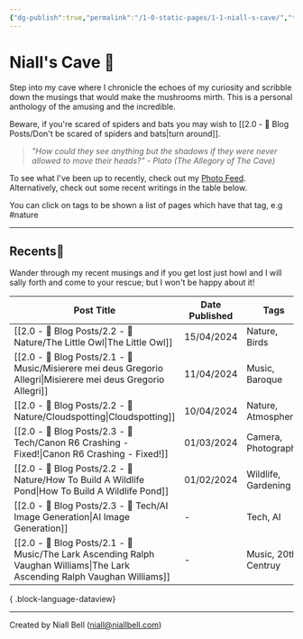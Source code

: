 ```yaml
---
{"dg-publish":true,"permalink":"/1-0-static-pages/1-1-niall-s-cave/","title":"Niall's Cave","tags":["gardenEntry"],"noteIcon":"default","created":"2024-04-07T21:59:11.000+01:00","updated":"2024-04-15T15:28:54.000+01:00"}
---
```


# Niall's Cave 🦇

Step into my cave where I chronicle the echoes of my curiosity and scribble down the musings that would make the mushrooms mirth. This is a personal anthology of the amusing and the incredible.

Beware, if you're scared of spiders and bats you may wish to [[2.0 - 📝 Blog Posts/Don't be scared of spiders and bats\|turn around]].

> *"How could they see anything but the shadows if they were never allowed to move their heads?"* - *Plato (The Allegory of The Cave)*

To see what I've been up to recently, check out my [Photo Feed](https://cave.niallbell.com/1-0-static-pages/1-2-photo-feed/). Alternatively, check out some recent writings in the table below.

You can click on tags to be shown a list of pages which have that tag, e.g #nature 

---
## Recents📝

Wander through my recent musings and if you get lost just howl and I will sally forth and come to your rescue; but I won't be happy about it!

| Post Title                                                                                                                     | Date Published | Tags                |
| ------------------------------------------------------------------------------------------------------------------------------ | -------------- | ------------------- |
| [[2.0 - 📝 Blog Posts/2.2 - 🌱 Nature/The Little Owl\|The Little Owl]]                                                      | 15/04/2024     | Nature, Birds       |
| [[2.0 - 📝 Blog Posts/2.1 - 🎼 Music/Misierere mei deus Gregorio Allegri\|Misierere mei deus Gregorio Allegri]]             | 11/04/2024     | Music, Baroque      |
| [[2.0 - 📝 Blog Posts/2.2 - 🌱 Nature/Cloudspotting\|Cloudspotting]]                                                        | 10/04/2024     | Nature, Atmosphere  |
| [[2.0 - 📝 Blog Posts/2.3 - 💾 Tech/Canon R6 Crashing - Fixed!\|Canon R6 Crashing - Fixed!]]                                | 01/03/2024     | Camera, Photography |
| [[2.0 - 📝 Blog Posts/2.2 - 🌱 Nature/How To Build A Wildlife Pond\|How To Build A Wildlife Pond]]                          | 01/02/2024     | Wildlife, Gardening |
| [[2.0 - 📝 Blog Posts/2.3 - 💾 Tech/AI Image Generation\|AI Image Generation]]                                              | \-             | Tech, AI            |
| [[2.0 - 📝 Blog Posts/2.1 - 🎼 Music/The Lark Ascending Ralph Vaughan Williams\|The Lark Ascending Ralph Vaughan Williams]] | \-             | Music, 20th Centruy |

{ .block-language-dataview}


---
Created by Niall Bell (niall@niallbell.com)